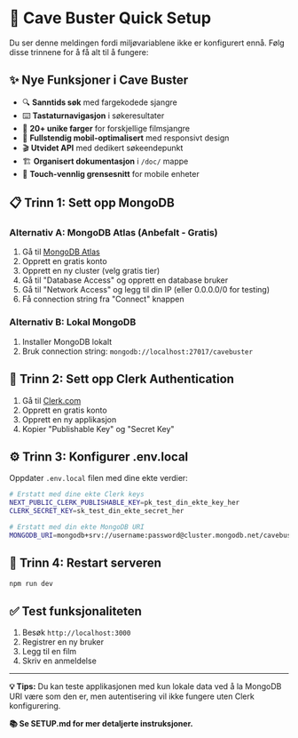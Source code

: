 # 🚀 Cave Buster Quick Setup

Du ser denne meldingen fordi miljøvariablene ikke er konfigurert ennå. Følg disse trinnene for å få alt til å fungere:

## ✨ Nye Funksjoner i Cave Buster

- 🔍 **Sanntids søk** med fargekodede sjangre
- ⌨️ **Tastaturnavigasjon** i søkeresultater
- 🎨 **20+ unike farger** for forskjellige filmsjangre
- 📱 **Fullstendig mobil-optimalisert** med responsivt design
- 🎬 **Utvidet API** med dedikert søkeendepunkt
- 🏗️ **Organisert dokumentasjon** i `/doc/` mappe
- 🎯 **Touch-vennlig grensesnitt** for mobile enheter

## 📋 Trinn 1: Sett opp MongoDB

### Alternativ A: MongoDB Atlas (Anbefalt - Gratis)
1. Gå til [MongoDB Atlas](https://www.mongodb.com/atlas)
2. Opprett en gratis konto
3. Opprett en ny cluster (velg gratis tier)
4. Gå til "Database Access" og opprett en database bruker
5. Gå til "Network Access" og legg til din IP (eller 0.0.0.0/0 for testing)
6. Få connection string fra "Connect" knappen

### Alternativ B: Lokal MongoDB
1. Installer MongoDB lokalt
2. Bruk connection string: `mongodb://localhost:27017/cavebuster`

## 🔐 Trinn 2: Sett opp Clerk Authentication

1. Gå til [Clerk.com](https://clerk.com)
2. Opprett en gratis konto
3. Opprett en ny applikasjon
4. Kopier "Publishable Key" og "Secret Key"

## ⚙️ Trinn 3: Konfigurer .env.local

Oppdater `.env.local` filen med dine ekte verdier:

```bash
# Erstatt med dine ekte Clerk keys
NEXT_PUBLIC_CLERK_PUBLISHABLE_KEY=pk_test_din_ekte_key_her
CLERK_SECRET_KEY=sk_test_din_ekte_secret_her

# Erstatt med din ekte MongoDB URI
MONGODB_URI=mongodb+srv://username:password@cluster.mongodb.net/cavebuster?retryWrites=true&w=majority
```

## 🔄 Trinn 4: Restart serveren

```bash
npm run dev
```

## ✅ Test funksjonaliteten

1. Besøk `http://localhost:3000`
2. Registrer en ny bruker
3. Legg til en film
4. Skriv en anmeldelse

---

**💡 Tips:** Du kan teste applikasjonen med kun lokale data ved å la MongoDB URI være som den er, men autentisering vil ikke fungere uten Clerk konfigurering.

**📚 Se SETUP.md for mer detaljerte instruksjoner.**